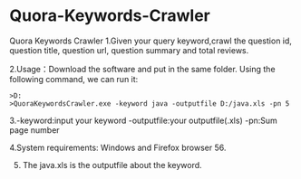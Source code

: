 # Quora-Keywords-Crawler
Quora Keywords Crawler
1.Given your query keyword,crawl the question id, question title, question url, question summary and total reviews.

2.Usage：Download the software and put in the same folder. Using the following command, we can run it:

    >D:
    >QuoraKeywordsCrawler.exe -keyword java -outputfile D:/java.xls -pn 5
  
3.-keyword:input your keyword
  -outputfile:your outputfile(.xls)
  -pn:Sum page number

4.System requirements: Windows and Firefox browser 56.


5. The java.xls is the outputfile about the keyword.
